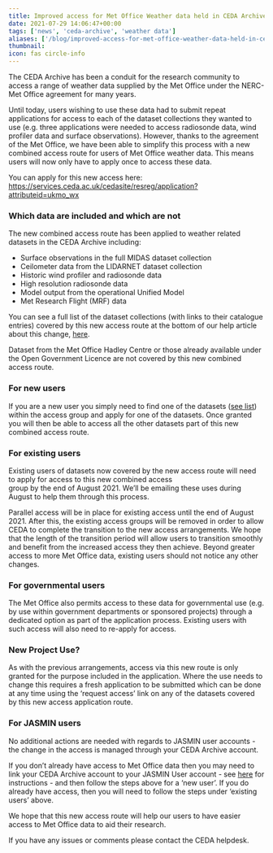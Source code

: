 ```yaml
---
title: Improved access for Met Office Weather data held in CEDA Archive
date: 2021-07-29 14:06:47+00:00
tags: ['news', 'ceda-archive', 'weather data']
aliases: ['/blog/improved-access-for-met-office-weather-data-held-in-ceda-archive']
thumbnail: 
icon: fas circle-info
---
```


The CEDA Archive has been a conduit for the research community to access a range of weather data supplied by the Met Office under the NERC-Met Office agreement for many years.



Until today, users wishing to use these data had to submit repeat applications for access to each of the dataset collections they wanted to use (e.g. three applications were needed to access radiosonde data, wind profiler data and surface observations). However, thanks to the agreement of the Met Office, we have been able to simplify this process with a new combined access route for users of Met Office weather data. This means users will now only have to apply once to access these data. 



You can apply for this new access here: <https://services.ceda.ac.uk/cedasite/resreg/application?attributeid=ukmo_wx>


### Which data are included and which are not


The new combined access route has been applied to weather related datasets in the CEDA Archive including:


* Surface observations in the full MIDAS dataset collection
* Ceilometer data from the LIDARNET dataset collection
* Historic wind profiler and radiosonde data
* High resolution radiosonde data
* Model output from the operational Unified Model
* Met Research Flight (MRF) data


You can see a full list of the dataset collections (with links to their catalogue entries) covered by this new access route at the bottom of our help article about this change, [here](https://help.ceda.ac.uk/article/5001-accessing-met-office-weather-data).



Dataset from the Met Office Hadley Centre or those already available under the Open Government Licence are not covered by this new combined access route.



### For new users


If you are a new user you simply need to find one of the datasets ([see list](https://help.ceda.ac.uk/article/5001-accessing-met-office-weather-data#ukmo_wx_list)) within the access group and apply for one of the datasets. Once granted you will then be able to access all the other datasets part of this new combined access route.



### For existing users


Existing users of datasets now covered by the new access route will need to apply for access to this new combined access  
group by the end of August 2021. We’ll be emailing these uses during August to help them through this process.



Parallel access will be in place for existing access until the end of August 2021. After this, the existing access groups will be removed in order to allow CEDA to complete the transition to the new access arrangements. We hope that the length of the transition period will allow users to transition smoothly and benefit from the increased access they then achieve. Beyond greater access to more Met Office data, existing users should not notice any other changes.


### For governmental users


The Met Office also permits access to these data for governmental use (e.g. by use within government departments or sponsored projects) through a dedicated option as part of the application process. Existing users with such access will also need to re-apply for access.



### New Project Use?


As with the previous arrangements, access via this new route is only granted for the purpose included in the application. Where the use needs to change this requires a fresh application to be submitted which can be done at any time using the ‘request access’ link on any of the datasets covered by this new access application route.



### For JASMIN users


No additional actions are needed with regards to JASMIN user accounts - the change in the access is managed through your CEDA Archive account.



If you don’t already have access to Met Office data then you may need to link your CEDA Archive account to your JASMIN User account - see [here](https://help.jasmin.ac.uk/article/4552-update-a-jasmin-account#linkceda) for instructions - and then follow the steps above for a ‘new user’. If you do already have access, then you will need to follow the steps under ‘existing users’ above.



We hope that this new access route will help our users to have easier access to Met Office data to aid their research. 



If you have any issues or comments please contact the CEDA helpdesk.


